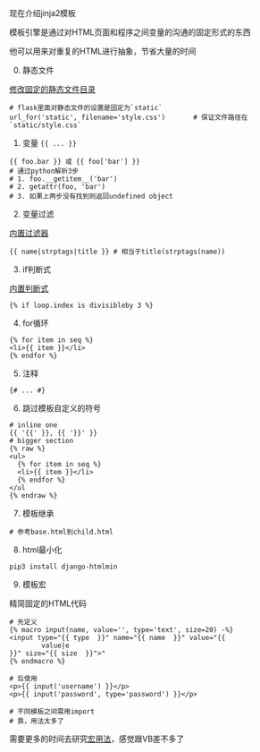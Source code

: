 
现在介绍jinja2模板

模板引擎是通过对HTML页面和程序之间变量的沟通的固定形式的东西

他可以用来对重复的HTML进行抽象，节省大量的时间

0. 静态文件

[修改固定的静态文件目录][0]

```
# flask里面对静态文件的设置是固定为`static`
url_for('static', filename='style.css')       # 保证文件路径在`static/style.css`
```

1. 变量 `{{ ... }}`

```
{{ foo.bar }} 或 {{ foo['bar'] }}
# 通过python解析3步
# 1. foo.__getitem__('bar')
# 2. getattr(foo, 'bar')
# 3. 如果上两步没有找到则返回undefined object
```

2. 变量过滤

[内置过滤器][1]

```
{{ name|strptags|title }} # 相当于title(strptags(name))
```

3. if判断式

[内置判断式][2]

```
{% if loop.index is divisibleby 3 %}
```

4. for循环

```
{% for item in seq %}
<li>{{ item }}</li>
{% endfor %}
```

5. 注释

```
{# ... #}
```

6. 跳过模板自定义的符号

```
# inline one
{{ '{{' }}, {{ '}}' }}
# bigger section
{% raw %}
<ul>
  {% for item in seq %}
  <li>{{ item }}</li>
  {% endfor %}
</ul
{% endraw %}
```

7. 模板继承

```
# 参考base.html到child.html
```

8. html最小化

```
pip3 install django-htmlmin
```

9. 模板宏

精简固定的HTML代码

```
# 先定义
{% macro input(name, value='', type='text', size=20) -%}
<input type="{{ type  }}" name="{{ name  }}" value="{{
        value|e
}}" size="{{ size  }}">"
{% endmacro %}

# 后使用
<p>{{ input('username') }}</p>
<p>{{ input('password', type='password') }}</p>

# 不同模板之间需用import
# 靠，用法太多了
```

需要更多的时间去研究[宏用法][3]，感觉跟VB差不多了


[0]: http://flask.pocoo.org/snippets/102/
[1]: http://jinja.pocoo.org/docs/2.9/templates/#builtin-filters
[2]: http://jinja.pocoo.org/docs/2.9/templates/#builtin-tests
[3]: http://jinja.pocoo.org/docs/2.9/templates/#call
